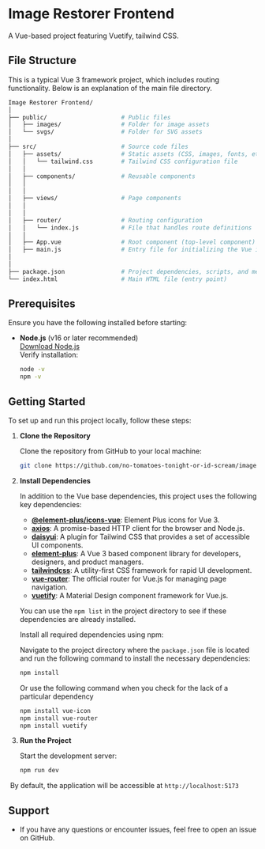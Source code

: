 # Image Restorer Frontend

A Vue-based project featuring Vuetify, tailwind CSS.

## File Structure

This is a typical Vue 3 framework project, which includes routing functionality. Below is an explanation of the main file directory.

```bash
Image Restorer Frontend/
│
├── public/                     # Public files
│   ├── images/                 # Folder for image assets
│   └── svgs/                   # Folder for SVG assets
│
├── src/                        # Source code files
│   ├── assets/                 # Static assets (CSS, images, fonts, etc.)
│   │   └── tailwind.css        # Tailwind CSS configuration file
│   │
│   ├── components/             # Reusable components 
│   │   
│   │
│   ├── views/                  # Page components 
│   │   
│   │
│   ├── router/                 # Routing configuration
│   │   └── index.js            # File that handles route definitions
│   │
│   ├── App.vue                 # Root component (top-level component)
│   ├── main.js                 # Entry file for initializing the Vue instance
│   
│
├── package.json                # Project dependencies, scripts, and metadata
└── index.html                  # Main HTML file (entry point)
```

## Prerequisites

Ensure you have the following installed before starting:

- **Node.js** (v16 or later recommended)  
  [Download Node.js](https://nodejs.org/)  
  Verify installation:  

  ```bash
  node -v
  npm -v
  ```



## Getting Started

To set up and run this project locally, follow these steps:

1. **Clone the Repository**

   Clone the repository from GitHub to your local machine:

   ```bash
   git clone https://github.com/no-tomatoes-tonight-or-id-scream/image-restorer-frontend.git
   ```

2. **Install Dependencies**

    In addition to the Vue base dependencies, this project uses the following key dependencies:

    - **[@element-plus/icons-vue](https://github.com/element-plus/element-plus-icons)**: Element Plus icons for Vue 3.
    - **[axios](https://axios-http.com/)**: A promise-based HTTP client for the browser and Node.js.
    - **[daisyui](https://daisyui.com/)**: A plugin for Tailwind CSS that provides a set of accessible UI components.
    - **[element-plus](https://element-plus.org/)**: A Vue 3 based component library for developers, designers, and product managers.
    - **[tailwindcss](https://tailwindcss.com/)**: A utility-first CSS framework for rapid UI development.
    - **[vue-router](https://router.vuejs.org/)**: The official router for Vue.js for managing page navigation.
    - **[vuetify](https://vuetifyjs.com/)**: A Material Design component framework for Vue.js.

    You can use the `npm list` in the project directory to see if these dependencies are already installed.
    
    Install all required dependencies using npm:

    Navigate to the project directory where the `package.json` file is located and run the following command to install the necessary dependencies:
    ```bash
    npm install
    ```
   Or use the following command when you check for the lack of a particular dependency
    ```bash
    npm install vue-icon
    npm install vue-router
    npm install vuetify
    ```

3. **Run the Project**

   Start the development server:

   ```bash
   npm run dev
   ```

​	By default, the application will be accessible at `http://localhost:5173`

## Support

- If you have any questions or encounter issues, feel free to open an issue on GitHub.
